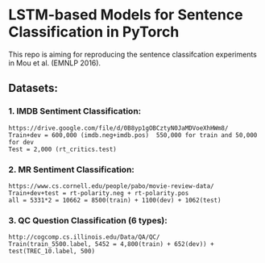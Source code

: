 # LSTM-based Models for Sentence Classification in PyTorch
This repo is aiming for reproducing the sentence classifcation experiments in Mou et al. (EMNLP 2016).


## Datasets:

### 1. IMDB Sentiment Classification: 
    https://drive.google.com/file/d/0B8yp1gOBCztyN0JaMDVoeXhHWm8/ 
    Train+dev = 600,000 (imdb.neg+imdb.pos)  550,000 for train and 50,000 for dev
    Test = 2,000 (rt_critics.test)

### 2. MR Sentiment Classification:
    https://www.cs.cornell.edu/people/pabo/movie-review-data/ 
    Train+dev+test = rt-polarity.neg + rt-polarity.pos 
    all = 5331*2 = 10662 = 8500(train) + 1100(dev) + 1062(test) 

### 3. QC Question Classification (6 types):
    http://cogcomp.cs.illinois.edu/Data/QA/QC/
    Train(train_5500.label, 5452 = 4,800(train) + 652(dev)) + test(TREC_10.label, 500) 
